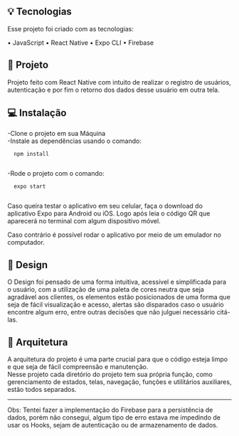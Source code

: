 ## :bulb: Tecnologias
Esse projeto foi criado com as tecnologias:

• JavaScript
• React Native
• Expo CLI
• Firebase

## :iphone: Projeto
Projeto feito com React Native com intuito de realizar o registro de usuários, autenticação e por fim o retorno dos dados desse usuário em outra tela.

## :computer: Instalação 
-Clone o projeto em sua Máquina <br>
-Instale as dependências usando o comando:
```console
  npm install
  
```
-Rode o projeto com o comando:
```console
  expo start
  
```
Caso queira testar o aplicativo em seu celular, faça o download do aplicativo Expo para Android ou iOS.
Logo após leia o código QR que aparecerá no terminal com algum dispositivo móvel.

Caso contrário é possível rodar o aplicativo por meio de um emulador no computador.

## 🎨 Design
O Design foi pensado de uma forma intuitiva, acessível e simplificada para o usuário, com a utilização de uma paleta de cores neutra que seja agradável aos clientes, os elementos estão posicionados de uma forma que seja de fácil visualização e acesso, alertas são disparados caso o usuário encontre algum erro, entre outras decisões que não julguei necessário citá-las.

## 🧱 Arquitetura
A arquitetura do projeto é uma parte crucial para que o código esteja limpo e que seja de fácil compreensão e manutenção. <br>
Nesse projeto cada diretório do projeto tem sua própria função, como gerenciamento de estados, telas, navegação, funções e utilitários auxiliares, estão todos separados.
<hr/>
<p> Obs: Tentei fazer a implementação do Firebase para a persistência de dados, porém não consegui, algum tipo de erro estava me impedindo de usar os Hooks, sejam de autenticação ou de armazenamento de dados.</p>
